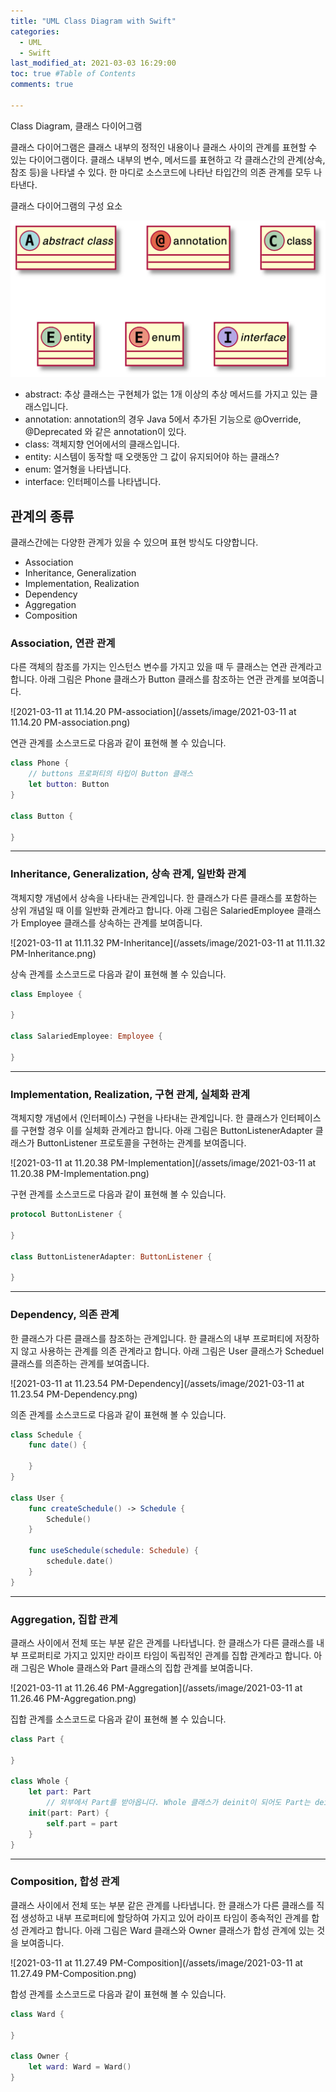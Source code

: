 ```yaml
---
title: "UML Class Diagram with Swift"
categories: 
  - UML
  - Swift
last_modified_at: 2021-03-03 16:29:00
toc: true #Table of Contents
comments: true

---
```


Class Diagram, 클래스 다이어그램

클래스 다이어그램은 클래스 내부의 정적인 내용이나 클래스 사이의 관계를 표현할 수 있는 다이어그램이다. 클래스 내부의 변수, 메서드를 표현하고 각 클래스간의 관계(상속, 참조 등)을 나타낼 수 있다. 한 마디로 소스코드에 나타난 타입간의 의존 관계를 모두 나타낸다.

클래스 다이어그램의 구성 요소

![2021-03-03-4-34-52-class-diagram-element](/assets/image/2021-03-03-4-34-52-class-diagram-element.png)

- abstract: 추상 클래스는 구현체가 없는 1개 이상의 추상 메서드를 가지고 있는 클래스입니다.
- annotation: annotation의 경우 Java 5에서 추가된 기능으로 @Override, @Deprecated 와 같은 annotation이 있다.
- class: 객체지향 언어에서의 클래스입니다.
- entity: 시스템이 동작할 때 오랫동안 그 값이 유지되어야 하는 클래스?
- enum: 열거형을 나타냅니다.
- interface: 인터페이스를 나타냅니다.

## 관계의 종류

클래스간에는 다양한 관계가 있을 수 있으며 표현 방식도 다양합니다.

- Association
- Inheritance, Generalization
- Implementation, Realization
- Dependency
- Aggregation
- Composition

### Association, 연관 관계

다른 객체의 참조를 가지는 인스턴스 변수를 가지고 있을 때 두 클래스는 연관 관계라고 합니다. 아래 그림은 Phone 클래스가 Button 클래스를 참조하는 연관 관계를 보여줍니다.

![2021-03-11 at 11.14.20 PM-association](/assets/image/2021-03-11 at 11.14.20 PM-association.png)

연관 관계를 소스코드로 다음과 같이 표현해 볼 수 있습니다.

```swift
class Phone {
  	// buttons 프로퍼티의 타입이 Button 클래스
    let button: Button
}

class Button {
    
}
```

---

### Inheritance, Generalization, 상속 관계, 일반화 관계

객체지향 개념에서 상속을 나타내는 관계입니다. 한 클래스가 다른 클래스를 포함하는 상위 개념일 때 이를 일반화 관계라고 합니다. 아래 그림은 SalariedEmployee 클래스가 Employee 클래스를 상속하는 관계를 보여줍니다.

![2021-03-11 at 11.11.32 PM-Inheritance](/assets/image/2021-03-11 at 11.11.32 PM-Inheritance.png)

상속 관계를 소스코드로 다음과 같이 표현해 볼 수 있습니다.

```swift
class Employee {
  
}

class SalariedEmployee: Employee {
  
}
```

---

### Implementation, Realization, 구현 관계, 실체화 관계

객체지향 개념에서 (인터페이스) 구현을 나타내는 관계입니다. 한 클래스가 인터페이스를 구현할 경우 이를 실체화 관계라고 합니다. 아래 그림은 ButtonListenerAdapter 클래스가 ButtonListener 프로토콜을 구현하는 관계를 보여줍니다.

![2021-03-11 at 11.20.38 PM-Implementation](/assets/image/2021-03-11 at 11.20.38 PM-Implementation.png)

구현 관계를 소스코드로 다음과 같이 표현해 볼 수 있습니다.

```swift
protocol ButtonListener {
  
}

class ButtonListenerAdapter: ButtonListener {
  
}
```

---

### Dependency, 의존 관계

한 클래스가 다른 클래스를 참조하는 관계입니다. 한 클래스의 내부 프로퍼티에 저장하지 않고 사용하는 관계를 의존 관계라고 합니다. 아래 그림은 User 클래스가 Scheduel 클래스를 의존하는 관계를 보여줍니다.

![2021-03-11 at 11.23.54 PM-Dependency](/assets/image/2021-03-11 at 11.23.54 PM-Dependency.png)

의존 관계를 소스코드로 다음과 같이 표현해 볼 수 있습니다.

```swift
class Schedule {
    func date() {
      
    }
}

class User {
    func createSchedule() -> Schedule {
        Schedule()
    }
  
    func useSchedule(schedule: Schedule) {
        schedule.date()
    }
}
```

---

### Aggregation, 집합 관계

클래스 사이에서 전체 또는 부분 같은 관계를 나타냅니다. 한 클래스가 다른 클래스를 내부 프로퍼티로 가지고 있지만 라이프 타임이 독립적인 관계를 집합 관계라고 합니다. 아래 그림은 Whole 클래스와 Part 클래스의 집합 관계를 보여줍니다.

![2021-03-11 at 11.26.46 PM-Aggregation](/assets/image/2021-03-11 at 11.26.46 PM-Aggregation.png)

집합 관계를 소스코드로 다음과 같이 표현해 볼 수 있습니다.

```swift
class Part {
  
}

class Whole {
    let part: Part
		// 외부에서 Part를 받아옵니다. Whole 클래스가 deinit이 되어도 Part는 deinit 되지 않습니다.
    init(part: Part) {
        self.part = part
    }
}
```

---

### Composition, 합성 관계

클래스 사이에서 전체 또는 부분 같은 관계를 나타냅니다. 한 클래스가 다른 클래스를 직접 생성하고 내부 프로퍼티에 할당하여 가지고 있어 라이프 타임이 종속적인 관계를 합성 관계라고 합니다. 아래 그림은 Ward 클래스와 Owner 클래스가 합성 관계에 있는 것을 보여줍니다.

![2021-03-11 at 11.27.49 PM-Composition](/assets/image/2021-03-11 at 11.27.49 PM-Composition.png)

합성 관계를 소스코드로 다음과 같이 표현해 볼 수 있습니다.

```swift
class Ward {
  
}

class Owner {
    let ward: Ward = Ward()
}
```

